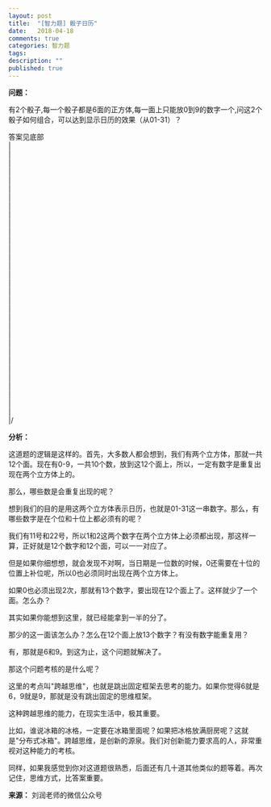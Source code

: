 ```yaml
---
layout: post
title:  "[智力题] 骰子日历"
date:   2018-04-18
comments: true
categories: 智力题
tags: 
description: ""
published: true
---
```


**问题：**

有2个骰子,每一个骰子都是6面的正方体,每一面上只能放0到9的数字一个,问这2个骰子如何组合，可以达到显示日历的效果（从01-31）？

答案见底部 <br />
| <br />
| <br />
| <br />
| <br />
| <br />
| <br />
| <br />
| <br />
| <br />
| <br />
| <br />
| <br />
| <br />
| <br />
| <br />
| <br />
| <br />
| <br />
| <br />
| <br />
| <br />
| <br />
| <br />
| <br />
| <br />
| <br />
| <br />
| <br />
| <br />
| <br />
| <br />
| <br />
|/ <br />

**分析：**

这道题的逻辑是这样的。首先，大多数人都会想到，我们有两个立方体，那就一共12个面。现在有0-9，一共10个数，放到这12个面上，所以，一定有数字是重复出现在两个立方体上的。

那么，哪些数是会重复出现的呢？
 
想到我们的目的是用这两个立方体表示日历，也就是01-31这一串数字。那么，有哪些数字是在个位和十位上都必须有的呢？

我们有11号和22号，所以1和2这两个数字在两个立方体上必须都出现，那这样一算，正好就是12个数字和12个面，可以一一对应了。
 
但是如果你细想想，就会发现不对啊，当日期是一位数的时候，0还需要在十位的位置上补位呢，所以0也必须同时出现在两个立方体上。

如果0也必须出现2次，那就有13个数字，要出现在12个面上了。这样就少了一个面。怎么办？

其实如果你能想到这里，就已经能拿到一半的分了。
 
那少的这一面该怎么办？怎么在12个面上放13个数字？有没有数字能重复用？

有，那就是6和9。到这为止，这个问题就解决了。
 
那这个问题考核的是什么呢？

这里的考点叫"跨越思维"，也就是跳出固定框架去思考的能力。如果你觉得6就是6，9就是9，那就是没有跳出固定的思维框架。
 
这种跨越思维的能力，在现实生活中，极其重要。

比如，谁说冰箱的冰格，一定要在冰箱里面呢？如果把冰格放满厨房呢？这就是"分布式冰箱"。跨越思维，是创新的源泉。我们对创新能力要求高的人，非常重视对这种能力的考核。
 
同样，如果我感觉到你对这道题很熟悉，后面还有几十道其他类似的题等着。再次记住，思维方式，比答案重要。

**来源：** 刘润老师的微信公众号
